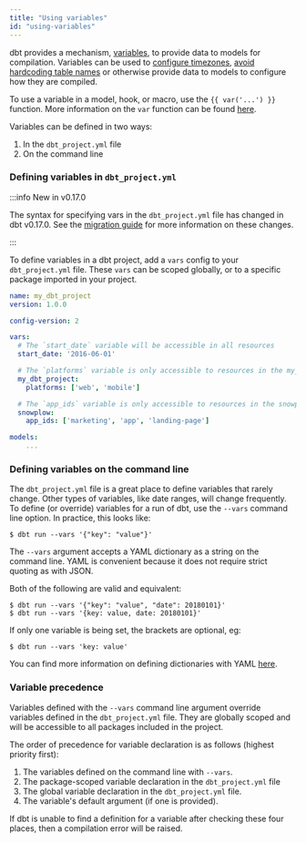 ```yaml
---
title: "Using variables"
id: "using-variables"
---
```


dbt provides a mechanism, [variables](reference/dbt-jinja-functions/var), to provide data to models for
compilation. Variables can be used to [configure timezones](https://github.com/dbt-labs/snowplow/blob/0.3.9/dbt_project.yml#L22),
[avoid hardcoding table names](https://github.com/dbt-labs/quickbooks/blob/v0.1.0/dbt_project.yml#L23)
or otherwise provide data to models to configure how they are compiled.

To use a variable in a model, hook, or macro, use the `{{ var('...') }}` function. More information on the `var` function can be found [here](/reference/dbt-jinja-functions/var).

Variables can be defined in two ways:

1. In the `dbt_project.yml` file
2. On the command line

### Defining variables in `dbt_project.yml`

:::info New in v0.17.0

The syntax for specifying vars in the `dbt_project.yml` file has changed in
dbt v0.17.0. See the [migration guide](/guides/migration/versions)
for more information on these changes.

:::

To define variables in a dbt project, add a `vars` config to your `dbt_project.yml` file.
These `vars` can be scoped globally, or to a specific package imported in your
project.

<File name='dbt_project.yml'>

```yaml
name: my_dbt_project
version: 1.0.0

config-version: 2

vars:
  # The `start_date` variable will be accessible in all resources
  start_date: '2016-06-01'

  # The `platforms` variable is only accessible to resources in the my_dbt_project project
  my_dbt_project:
    platforms: ['web', 'mobile']

  # The `app_ids` variable is only accessible to resources in the snowplow package
  snowplow:
    app_ids: ['marketing', 'app', 'landing-page']

models:
    ...
```

</File>

### Defining variables on the command line

The `dbt_project.yml` file is a great place to define variables that rarely
change. Other types of variables, like date ranges, will change frequently. To
define (or override) variables for a run of dbt, use the `--vars` command line
option. In practice, this looks like:

```
$ dbt run --vars '{"key": "value"}'
```

The `--vars` argument accepts a YAML dictionary as a string on the command line.
YAML is convenient because it does not require strict quoting as with JSON.

Both of the following are valid and equivalent:

```
$ dbt run --vars '{"key": "value", "date": 20180101}'
$ dbt run --vars '{key: value, date: 20180101}'
```

If only one variable is being set, the brackets are optional, eg:

```
$ dbt run --vars 'key: value'
```

You can find more information on defining dictionaries with YAML [here](https://github.com/Animosity/CraftIRC/wiki/Complete-idiot%27s-introduction-to-yaml).

### Variable precedence

Variables defined with the `--vars` command line argument override variables
defined in the `dbt_project.yml` file. They are globally scoped and will be
accessible to all packages included in the project.

The order of precedence for variable declaration is as follows (highest priority first):

1. The variables defined on the command line with `--vars`.
3. The package-scoped variable declaration in the `dbt_project.yml` file
2. The global variable declaration in the `dbt_project.yml` file.
4. The variable's default argument (if one is provided).

If dbt is unable to find a definition for a variable after checking these four places, then a compilation error will be raised.
